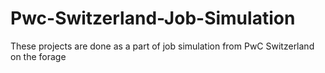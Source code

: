 # Pwc-Switzerland-Job-Simulation
These projects are done as a part of job simulation from PwC Switzerland on the forage
